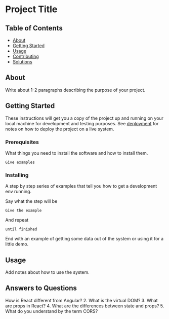 # Project Title

## Table of Contents

- [About](#about)
- [Getting Started](#getting_started)
- [Usage](#usage)
- [Contributing](../CONTRIBUTING.md)
- [Solutions](#responses)

## About <a name = "about"></a>

Write about 1-2 paragraphs describing the purpose of your project.

## Getting Started <a name = "getting_started"></a>

These instructions will get you a copy of the project up and running on your local machine for development and testing purposes. See [deployment](#deployment) for notes on how to deploy the project on a live system.

### Prerequisites

What things you need to install the software and how to install them.

```
Give examples
```

### Installing

A step by step series of examples that tell you how to get a development env running.

Say what the step will be

```
Give the example
```

And repeat

```
until finished
```

End with an example of getting some data out of the system or using it for a little demo.

## Usage <a name = "usage"></a>

Add notes about how to use the system.


## Answers to Questions <a name = "responses"></a>
How is React different from Angular?
2. What is the virtual DOM?
3. What are props in React?
4. What are the differences between state and props?
5. What do you understand by the term CORS?